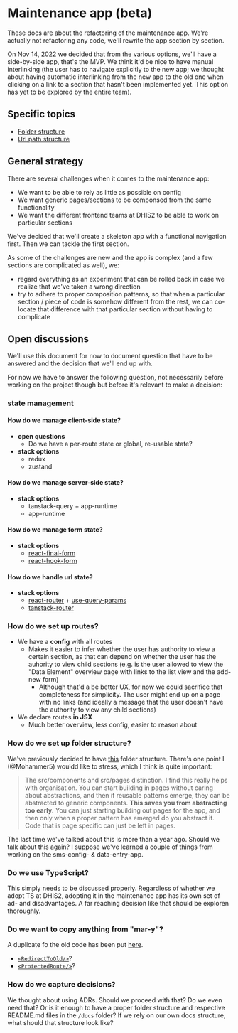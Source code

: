 # Maintenance app (beta)

These docs are about the refactoring of the maintenance app. We're actually not
refactoring any code, we'll rewrite the app section by section.

On Nov 14, 2022 we decided that from the various options, we'll have a
side-by-side app, that's the MVP. We think it'd be nice to have manual
interlinking (the user has to navigate explicitly to the new app; we thought
about having automatic interlinking from the new app to the old one when
clicking on a link to a section that hasn't been implemented yet. This option
has yet to be explored by the entire team).

## Specific topics

* [Folder structure](./folder-structure.md)
* [Url path structure](./url-path-structure.md)

## General strategy

There are several challenges when it comes to the maintenance app:

* We want to be able to rely as little as possible on config
* We want generic pages/sections to be componsed from the same functionality
* We want the different frontend teams at DHIS2 to be able to work on
  particular sections

We've decided that we'll create a skeleton app with a functional navigation
first. Then we can tackle the first section.

As some of the challenges are new and the app is complex (and a few sections
are complicated as well), we:

* regard everything as an experiment that can be rolled back in case we realize
  that we've taken a wrong direction
* try to adhere to proper composition patterns, so that when a particular
  section / piece of code is somehow different from the rest, we can co-locate
  that difference with that particular section without having to complicate

## Open discussions

We'll use this document for now to document question that have to be answered
and the decision that we'll end up with.

For now we have to answer the following question, not necessarily before
working on the project though but before it's relevant to make a decision:

### state management

#### How do we manage client-side state?

- **open questions**
  - Do we have a per-route state or global, re-usable state?
- **stack options**
  - redux
  - zustand

#### How do we manage server-side state?

- **stack options**
  - tanstack-query + app-runtime
  - app-runtime

#### How do we manage form state?

- **stack options**
  - [react-final-form](https://final-form.org/react)
  - [react-hook-form](https://react-hook-form.com/)

#### How do we handle url state?

- **stack options**
  - [react-router](https://reactrouter.com/en/main) +
    [use-query-params](https://github.com/pbeshai/use-query-params)
  - [tanstack-router](https://tanstack.com/router/v1)

### How do we set up **routes**?

- We have a **config** with all routes
  - Makes it easier to infer whether the user has authority to view a certain
    section, as that can depend on whether the user has the auhority to view
    child sections (e.g. is the user allowed to view the "Data Element"
    overview page with links to the list view and the add-new form)
    - Although that'd a be better UX, for now we could sacrifice that
      completeness for simplicity. The user might end up on a page with no
      links (and ideally a message that the user doesn't have the authority to
      view any child sections)
- We declare routes **in JSX**
  - Much better overview, less config, easier to reason about

### How do we set up folder structure?

We've previously decided to have
[this](https://github.com/dhis2/notes/discussions/248) folder structure.
There's one point I (@Mohammer5) wouldd like to stress, which I think is quite
important:

> The src/components and src/pages distinction. I find this really helps
> with organisation. You can start building in pages without caring about
> abstractions, and then if reusable patterns emerge, they can be
> abstracted to generic components. **This saves you from abstracting too
> early.** You can just starting building out pages for the app, and then
> only when a proper pattern has emerged do you abstract it. Code that is
> page specific can just be left in pages.

The last time we've talked about this is more than a year ago. Should we
talk about this again? I suppose we've learned a couple of things from
working on the sms-config- & data-entry-app.

### Do we use TypeScript?

This simply needs to be discussed properly. Regardless of whether we adopt TS
at DHIS2, adopting it in the maintenance app has its own set of ad- and
disadvantages. A far reaching decision like that should be exploren thoroughly.

### Do we want to copy anything from "mar-y"?

A duplicate fo the old code has been put [here](https://github.com/Mohammer5/mar-y).

* [`<RedirectToOld/>`](https://github.com/Mohammer5/mar-y/blob/780633baf1f575abda9adaae4cd8770dec9a772d/src/views/RedirectToOld.js)?
* [`<ProtectedRoute/>`](https://github.com/Mohammer5/mar-y/blob/master/src/modules/Navigation/ProtectedRoute.js)?

### How do we capture decisions?

We thought about using ADRs. Should we proceed with that? Do we even need that?
Or is it enough to have a proper folder structure and respective README.md
files in the `/docs` folder? If we rely on our own docs structure, what should
that structure look like?
